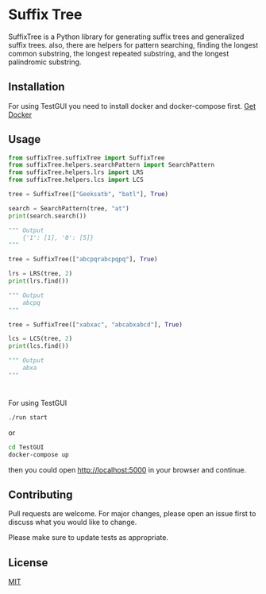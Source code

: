 # Suffix Tree

SuffixTree is a Python library for generating suffix trees and generalized suffix trees. also, there are helpers for pattern searching, finding the longest common substring, the longest repeated substring, and the longest palindromic substring.

## Installation

For using TestGUI you need to install docker and docker-compose first.
[Get Docker](https://docs.docker.com/get-docker/)

## Usage

```python
from suffixTree.suffixTree import SuffixTree
from suffixTree.helpers.searchPattern import SearchPattern
from suffixTree.helpers.lrs import LRS
from suffixTree.helpers.lcs import LCS

tree = SuffixTree(["Geeksatb", "batl"], True)

search = SearchPattern(tree, "at")
print(search.search())

""" Output
	{'1': [1], '0': [5]}
"""

tree = SuffixTree(["abcpqrabcpqpq"], True)

lrs = LRS(tree, 2)
print(lrs.find())

""" Output
	abcpq
"""

tree = SuffixTree(["xabxac", "abcabxabcd"], True)

lcs = LCS(tree, 2)
print(lcs.find())

""" Output
	abxa
"""
```
#
For using TestGUI
```bash
./run start
```
or
```bash
cd TestGUI
docker-compose up
```
then you could open [http://localhost:5000](http://localhost:5000) in your browser and continue.

## Contributing
Pull requests are welcome. For major changes, please open an issue first to discuss what you would like to change.

Please make sure to update tests as appropriate.

## License
[MIT](https://choosealicense.com/licenses/mit/)